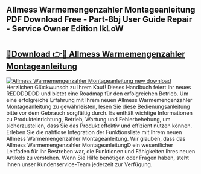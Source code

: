 ## Allmess Warmemengenzahler Montageanleitung PDF Download Free - Part-8bj User Guide Repair - Service Owner Edition lkLoW

# <h2><a href="http://df6gn4.blite.top/?on=Allmess+Warmemengenzahler+Montageanleitung">🔗Download 👉🔴 Allmess Warmemengenzahler Montageanleitung</a></h2>

[![Allmess Warmemengenzahler Montageanleitung new download](https://i.imgur.com/lujVjoI.png)](http://df6gn4.blite.top/?on=Allmess+Warmemengenzahler+Montageanleitung)
Herzlichen Glückwunsch zu Ihrem Kauf! Dieses Handbuch feiert Ihr neues REDDDDDDD und bietet eine Roadmap für den erfolgreichen Betrieb. Um eine erfolgreiche Erfahrung mit Ihrem neuen Allmess Warmemengenzahler Montageanleitung zu gewährleisten, lesen Sie diese Bedienungsanleitung bitte vor dem Gebrauch sorgfältig durch. Es enthält wichtige Informationen zu Produkteinrichtung, Betrieb, Wartung und Fehlerbehebung, um sicherzustellen, dass Sie das Produkt effektiv und effizient nutzen können. Erleben Sie die nahtlose Integration der Funktionsliste mit Ihrem neuen Allmess Warmemengenzahler Montageanleitung. Wir glauben, dass das Allmess Warmemengenzahler MontageanleitungD ein wesentlicher Leitfaden für Ihr Bestreben war, die Funktionen und Fähigkeiten Ihres neuen Artikels zu verstehen. Wenn Sie Hilfe benötigen oder Fragen haben, steht Ihnen unser Kundenservice-Team jederzeit zur Verfügung.

